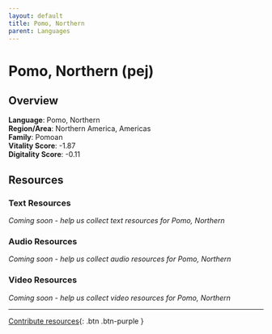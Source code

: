 ```yaml
---
layout: default
title: Pomo, Northern
parent: Languages
---
```


# Pomo, Northern (pej)

## Overview

**Language**: Pomo, Northern  
**Region/Area**: Northern America, Americas  
**Family**: Pomoan  
**Vitality Score**: -1.87  
**Digitality Score**: -0.11  

## Resources

### Text Resources
*Coming soon - help us collect text resources for Pomo, Northern*

### Audio Resources
*Coming soon - help us collect audio resources for Pomo, Northern*

### Video Resources
*Coming soon - help us collect video resources for Pomo, Northern*

---

[Contribute resources](https://fairtrain.github.io/){: .btn .btn-purple }
